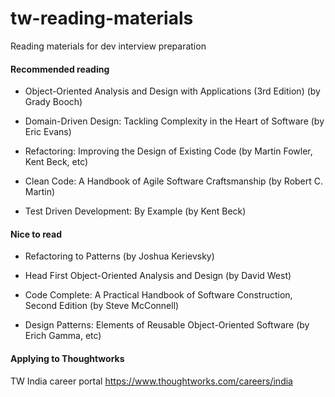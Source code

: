 # tw-reading-materials

Reading materials for dev interview preparation

#### Recommended reading ####


* Object-Oriented Analysis and Design with Applications (3rd Edition) (by Grady Booch)

* Domain-Driven Design: Tackling Complexity in the Heart of Software (by Eric Evans)

* Refactoring: Improving the Design of Existing Code (by Martin Fowler, Kent Beck, etc)

* Clean Code: A Handbook of Agile Software Craftsmanship (by Robert C. Martin)

* Test Driven Development: By Example (by Kent Beck)


#### Nice to read ####


* Refactoring to Patterns (by Joshua Kerievsky)

* Head First Object-Oriented Analysis and Design (by David West)

* Code Complete: A Practical Handbook of Software Construction, Second Edition (by Steve McConnell)

* Design Patterns: Elements of Reusable Object-Oriented Software (by Erich Gamma, etc)

#### Applying to Thoughtworks ####

TW India career portal https://www.thoughtworks.com/careers/india
